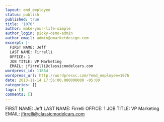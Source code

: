 ```yaml
---
layout: emd_employee
status: publish
published: true
title: '1076'
author: make-your-life-simple
author_login: picky-demo-admin
author_email: admin@emarketdesign.com
excerpt: |-
  FIRST NAME: Jeff
  LAST NAME: Firrelli
  OFFICE: 1
  JOB TITLE: VP Marketing
  EMAIL: jfirrelli@classicmodelcars.com
wordpress_id: 11864
wordpress_url: http://wordpressc.com/?emd_employee=1076
date: 2013-11-14 17:56:00.000000000 -05:00
categories: []
tags: []
comments: []
---
```

FIRST NAME: Jeff
LAST NAME: Firrelli
OFFICE: 1
JOB TITLE: VP Marketing
EMAIL: jfirrelli@classicmodelcars.com
